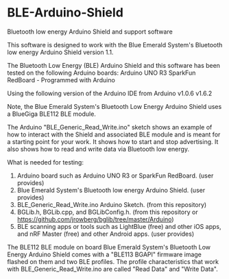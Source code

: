 # BLE-Arduino-Shield
Bluetooth low energy Arduino Shield and support software

This software is designed to work with the Blue Emerald System's Bluetooth low energy Arduino Shield version 1.1.  

The Bluetooth Low Energy (BLE) Arduino Shield and this software has been tested on the following Arduino boards:
Arduino UNO R3
SparkFun RedBoard - Programmed with Arduino

Using the following version of the Arduino IDE from Arduino
v1.0.6
v1.6.2
  
Note, the Blue Emerald System's Bluetooth Low Energy Arduino Shield uses a BlueGiga BLE112 BLE module.

The Arduino "BLE_Generic_Read_Write.ino" sketch shows an example of how to interact with the Shield and associated BLE module and is meant for a starting point for your work.  It shows how to start and stop advertising.  It also shows how to read and write data via Bluetooth low energy.

What is needed for testing:
1. Arduino board such as Arduino UNO R3 or SparkFun RedBoard. (user provides)
2. Blue Emerald System's Bluetooth low energy Arduino Shield. (user provides)
3. BLE_Generic_Read_Write.ino Arduino Sketch.  (from this repository)
4. BGLib.h, BGLib.cpp, and BGLibConfig.h.  (from this repository or https://github.com/jrowberg/bglib/tree/master/Arduino)
5. BLE scanning apps or tools such as LightBlue (free) and other iOS apps, and nRF Master (free) and other Android apps. (user provides)

The BLE112 BLE module on board Blue Emerald System's Bluetooth Low Energy Arduino Shield comes with a "BLE113 BGAPI" firmware image flashed on them and two BLE profiles.  The profile characteristics that work with BLE_Generic_Read_Write.ino are called "Read Data" and "Write Data".
